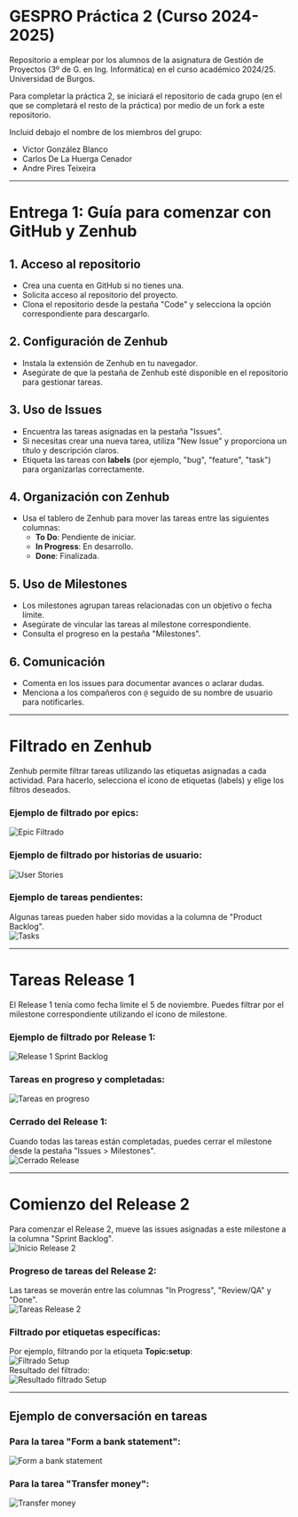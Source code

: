 # GESPRO Práctica 2 (Curso 2024-2025)
Repositorio a emplear por los alumnos de la asignatura de Gestión de Proyectos (3º de G. en Ing. Informática) en el curso académico 2024/25. Universidad de Burgos.

Para completar la práctica 2, se iniciará el repositorio de cada grupo (en el que se completará el resto de la práctica) por medio de un fork a este repositorio.

Incluid debajo el nombre de los miembros del grupo:

- Victor González Blanco  
- Carlos De La Huerga Cenador  
- Andre Pires Teixeira  

---

# Entrega 1: Guía para comenzar con GitHub y Zenhub

## 1. Acceso al repositorio
- Crea una cuenta en GitHub si no tienes una.  
- Solicita acceso al repositorio del proyecto.  
- Clona el repositorio desde la pestaña "Code" y selecciona la opción correspondiente para descargarlo.  

## 2. Configuración de Zenhub
- Instala la extensión de Zenhub en tu navegador.  
- Asegúrate de que la pestaña de Zenhub esté disponible en el repositorio para gestionar tareas.  

## 3. Uso de Issues
- Encuentra las tareas asignadas en la pestaña "Issues".  
- Si necesitas crear una nueva tarea, utiliza "New Issue" y proporciona un título y descripción claros.  
- Etiqueta las tareas con **labels** (por ejemplo, "bug", "feature", "task") para organizarlas correctamente.  

## 4. Organización con Zenhub
- Usa el tablero de Zenhub para mover las tareas entre las siguientes columnas:  
  - **To Do**: Pendiente de iniciar.  
  - **In Progress**: En desarrollo.  
  - **Done**: Finalizada.  

## 5. Uso de Milestones
- Los milestones agrupan tareas relacionadas con un objetivo o fecha límite.  
- Asegúrate de vincular las tareas al milestone correspondiente.  
- Consulta el progreso en la pestaña "Milestones".  

## 6. Comunicación
- Comenta en los issues para documentar avances o aclarar dudas.  
- Menciona a los compañeros con `@` seguido de su nombre de usuario para notificarles.  

---

# Filtrado en Zenhub
Zenhub permite filtrar tareas utilizando las etiquetas asignadas a cada actividad. Para hacerlo, selecciona el icono de etiquetas (labels) y elige los filtros deseados.  

### Ejemplo de filtrado por epics:
![Epic Filtrado](https://github.com/user-attachments/assets/c2aaf2cf-b0a7-4300-b301-6fd418a4a779)

### Ejemplo de filtrado por historias de usuario:
![User Stories](https://github.com/user-attachments/assets/6debe2ed-b5ce-42fa-bdec-b760b08539eb)

### Ejemplo de tareas pendientes:
Algunas tareas pueden haber sido movidas a la columna de "Product Backlog".  
![Tasks](https://github.com/user-attachments/assets/d34e980b-c44c-4f89-9814-4bbf7cd54f47)

---

# Tareas Release 1
El Release 1 tenía como fecha límite el 5 de noviembre. Puedes filtrar por el milestone correspondiente utilizando el icono de milestone.  

### Ejemplo de filtrado por Release 1:
![Release 1 Sprint Backlog](https://github.com/user-attachments/assets/4e488c0d-ab49-43f0-942a-e5554bff4361)

### Tareas en progreso y completadas:
![Tareas en progreso](https://github.com/user-attachments/assets/6259f695-e7c9-493a-801f-93936f8270a3)

### Cerrado del Release 1:
Cuando todas las tareas están completadas, puedes cerrar el milestone desde la pestaña "Issues > Milestones".  
![Cerrado Release](https://github.com/user-attachments/assets/1d55f6df-9757-4a1b-be68-75580f81e910)

---

# Comienzo del Release 2
Para comenzar el Release 2, mueve las issues asignadas a este milestone a la columna "Sprint Backlog".  
![Inicio Release 2](https://github.com/user-attachments/assets/3042e12b-60aa-41f2-ba36-3d60bc34d2d9)

### Progreso de tareas del Release 2:
Las tareas se moverán entre las columnas "In Progress", "Review/QA" y "Done".  
![Tareas Release 2](https://github.com/user-attachments/assets/6029139b-eb05-449d-aa29-57d06ff35ed4)

### Filtrado por etiquetas específicas:
Por ejemplo, filtrando por la etiqueta **Topic:setup**:  
![Filtrado Setup](https://github.com/user-attachments/assets/6292dd7f-70c9-45f5-9c14-e0a5a3ef2d83)  
Resultado del filtrado:  
![Resultado filtrado Setup](https://github.com/user-attachments/assets/bbdd84d3-d89e-4142-b311-367da74fd825)

---

## Ejemplo de conversación en tareas

### Para la tarea "Form a bank statement":
![Form a bank statement](https://github.com/user-attachments/assets/ff1c15be-1d12-483f-ad31-6d43400485b8)

### Para la tarea "Transfer money":
![Transfer money](https://github.com/user-attachments/assets/9dc1618d-1d62-491f-a570-8b66d111f51b)

